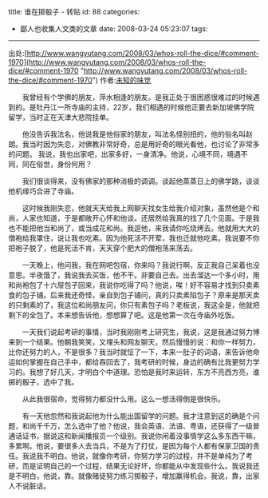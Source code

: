 title: 谁在掷骰子 - 转贴
id: 88
categories:
  - 鄙人也收集人文类的文章
date: 2008-03-24 05:23:07
tags:
---

<div id="msgcns!9697D6160EFEBC17!1625" class="bvMsg">

出处:[http://www.wangyutang.com/2008/03/whos-roll-the-dice/#comment-1970](http://www.wangyutang.com/2008/03/whos-roll-the-dice/#comment-1970 "http://www.wangyutang.com/2008/03/whos-roll-the-dice/#comment-1970")
作者:[未知的味觉](http://www.wangyutang.com)

　　我曾经有个学佛的朋友，萍水相逢的朋友。是我正处于很困惑很难过的时候遇到的。是牡丹江一所寺庙的主持，22岁，我们相遇的时候他正要去新加坡佛学院留学，当时正在天津大悲院挂单。 <p>　　他没告诉我法名，他说我是他俗家的朋友，叫法名怪别扭的，他的俗名叫赵朗。我当时因为失恋，对佛教非常好奇，总是用好奇的眼光看他，也讨论了非常多的问题。
我说，我也出家吧，出家多好，一身清净。他说，心境不同，境遇不同，同在俗世，身份何用？ <p>　　我们很谈得来，没有佛家的那种消极的调调。谈起他蒸蒸日上的佛学路，谈谈他机缘巧合进了寺庙。 <p>　　这时候我刚失恋，他就天天给我上网聊天找女生给我介绍对象，虽然他是个和尚，人家也知道，于是都敞开心怀和他谈。还居然给我真的找了几个见面。于是我也不能把他当和尚了，或当成花和尚。我逗他，来我请你吃烧烤去。他就用大大的僧袍给我罩住，说让我也吃素。因为他死活不开荤，我也迁就他吃素。我说要不你把袍子脱了，他是死活不肯，天天穿个肥大的僧袍荡来荡去。 <p>　　一天晚上，他问我，我在网吧包宿，你来吗？我说行啊，反正我自己呆着也没意思。半夜饿了，我说我去买饭，他不干。非要自己去。出去溜达一个多小时，用和尚袍包了十六屉包子回来，我说你吃得了吗？他说，唉！好不容易才找到只卖素食的包子铺。后来我还奇怪，亲自到包子铺问，真的只卖素陷包子？原来是那天卖的只剩素的了，我这位和尚朋友问，你只有素包子吗？老板说，我这全是，他就把剩下的全包了。本来想告诉他，想想算了吧。这是他第一次在寺庙外吃饭。 <p>　　一天我们说起考研的事情，当时我刚刚考上研究生，我说，这是我通过努力博来到一个结果。他朝我笑笑，又埋头和网友聊天，然后慢慢的说：和你一样努力，比你还努力的人，不是很多？我当时就怔了一下，本来一肚子的词语，来告诉他命运如何掌握在自己手中，都给吞回去了，我考研的时候，身边的确有比我更努力学习的。我想了好几天，才明白个中道理。恐怕是我时来运转，东方不亮西方亮，谁掷的骰子，选中了我。 <p>　　从此我很宿命，觉得努力都没什么用。这么一想活得倒是很快乐。 <p>　　有一天他忽然和我说起他为什么能出国留学的问题。我才注意到这的确是个问题，和尚千千万，怎么选中了他？他说，我会英语、法语、粤语，还获得了一级普通话证书，据说这和新闻播报员一个级别。我说你闲着没事情学这么多东西干嘛，多累啊。他说，要很多人去当兵，不是为了打仗，是因为每个人都有保家卫国的责任。我说我不明白。他说，就像你考研，你努力学习的过程，并不是单纯为了考研，而是证明自己的一个过程，结果无论好坏，你都能从中发现些什么。我说我还是不明白，他说，靠。就像赌徒努力练习掷骰子，增加赢得机会。我说，靠，出家人不说脏话。
</div>